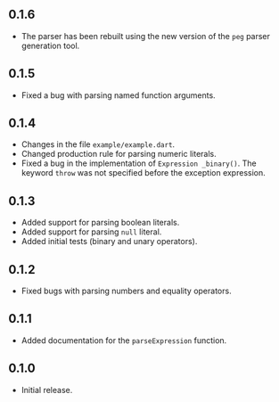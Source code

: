 ## 0.1.6

- The parser has been rebuilt using the new version of the `peg` parser generation tool.

## 0.1.5

- Fixed a bug with parsing named function arguments.

## 0.1.4

- Changes in the file `example/example.dart`.
- Changed production rule for parsing numeric literals.
- Fixed a bug in the implementation of `Expression _binary()`. The keyword `throw` was not specified before the exception expression.

## 0.1.3

- Added support for parsing boolean literals.
- Added support for parsing `null` literal.
- Added initial tests (binary and unary operators).

## 0.1.2

- Fixed bugs with parsing numbers and equality operators.

## 0.1.1

- Added documentation for the `parseExpression` function.

## 0.1.0

- Initial release.
